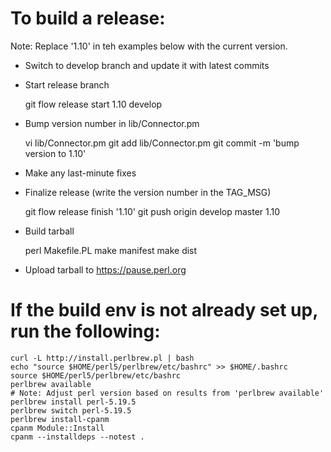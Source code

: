 # To build a release:

Note: Replace '1.10' in teh examples below with the current version.

* Switch to develop branch and update it with latest commits

* Start release branch

    git flow release start 1.10 develop

* Bump version number in lib/Connector.pm

    vi lib/Connector.pm
    git add lib/Connector.pm
    git commit -m 'bump version to 1.10'

* Make any last-minute fixes

* Finalize release (write the version number in the TAG\_MSG)

    git flow release finish '1.10'
    git push origin develop master 1.10

* Build tarball

    perl Makefile.PL
    make manifest
    make dist

* Upload tarball to https://pause.perl.org

# If the build env is not already set up, run the following:

    curl -L http://install.perlbrew.pl | bash
    echo "source $HOME/perl5/perlbrew/etc/bashrc" >> $HOME/.bashrc
    source $HOME/perl5/perlbrew/etc/bashrc
    perlbrew available
    # Note: Adjust perl version based on results from 'perlbrew available'
    perlbrew install perl-5.19.5
    perlbrew switch perl-5.19.5
    perlbrew install-cpanm
    cpanm Module::Install
    cpanm --installdeps --notest .

